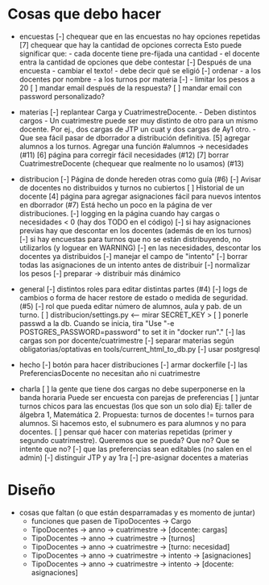 Cosas que debo hacer
====================

* encuestas
    [-] chequear que en las encuestas no hay opciones repetidas
    [7] chequear que hay la cantidad de opciones correcta
        Esto puede significar que:
          - cada docente tiene pre-fijada una cantidad
          - el docente entra la cantidad de opciones que debe contestar
    [-] Después de una encuesta
        - cambiar el texto!
        - debe decir qué se eligió
    [-] ordenar
        - a los docentes por nombre
        - a los turnos por materia
    [-] - limitar los pesos a 20
    [ ] mandar email después de la respuesta?
    [ ] mandar email con password personalizado?

* materias
    [-] replantear Carga y CuatrimestreDocente.
        - Deben distintos cargos
        - Un cuatrimestre puede ser muy distinto de otro para un mismo docente.
          Por ej., dos cargas de JTP un cuat y dos cargas de Ay1 otro.
        - Que sea fácil pasar de dborrador a distribución definitiva.
    [5] agregar alumnos a los turnos. Agregar una función #alumnos -> necesidades (#11)
    [6] página para corregir fácil necesidades (#12)
    [7] borrar CuatrimestreDocente (chequear que realmente no lo usamos) (#13)

* distribucion
    [-] Página de donde hereden otras como guía (#6)
    [-] Avisar de docentes no distribuidos y turnos no cubiertos
    [ ] Historial de un docente
    [4] página para agregar asignaciones fácil para nuevos intentos en dborrador (#7)
        Está hecho un poco en la página de ver distribuciones.
    [-] logging en la página cuando hay cargas o necesidades < 0 (hay dos TODO en el código)
    [-] si hay asignaciones previas hay que descontar en los docentes (además de en los turnos)
    [-] si hay encuestas para turnos que no se están distribuyendo, no utilizarlos (y loguear en WARNING)
    [-] en las necesidades, descontar los docentes ya distribuidos
    [-] manejar el campo de "intento"
    [-] borrar todas las asignaciones de un intento antes de distribuir
    [-] normalizar los pesos
    [-] preparar -> distribuir más dinámico

* general
    [-] distintos roles para editar distintas partes (#4)
    [-] logs de cambios o forma de hacer restore de estado o medida de seguridad. (#5)
    [-] rol que pueda editar número de alumnos, aula y pab. de un turno.
    [ ] distribucion/settings.py <-- mirar SECRET_KEY >
    [ ] ponerle passwd a la db. Cuando se inicia, tira
        "Use "-e POSTGRES_PASSWORD=password" to set it in "docker run"."
    [-] las cargas son por docente/cuatrimestre
    [-] separar materias según obligatorias/optativas en tools/current_html_to_db.py
    [-] usar postgresql

* hecho
    [-] botón para hacer distribuciones
    [-] armar dockerfile
    [-] las PreferenciasDocente no necesitan año ni cuatrimestre

* charla
    [ ] la gente que tiene dos cargas no debe superponerse en la banda horaria
        Puede ser encuesta con parejas de preferencias
    [ ] juntar turnos chicos para las encuestas (los que son un solo dia)
        Ej: taller de álgebra 1, Matemática 2.
        Propuesta: turnos de docentes != turnos para alumnos.
                    Si hacemos esto, el subnumero es para alumnos y no para docentes.
    [ ] pensar qué hacer con materias repetidas (primer y segundo cuatrimestre).
        Queremos que se pueda? Que no? Que se intente que no?
    [-] que las preferencias sean editables (no salen en el admin)
    [-] distinguir JTP y ay 1ra
    [-] pre-asignar docentes a materias

Diseño
======
 * cosas que faltan (o que están desparramadas y es momento de juntar)
    - funciones que pasen de TipoDocentes -> Cargo
    - TipoDocentes -> anno -> cuatrimestre -> [docente: cargas]
    - TipoDocentes -> anno -> cuatrimestre -> [turnos]
    - TipoDocentes -> anno -> cuatrimestre -> [turno: necesidad]
    - TipoDocentes -> anno -> cuatrimestre -> intento -> [asignaciones]
    - TipoDocentes -> anno -> cuatrimestre -> intento -> [docente: asignaciones]

